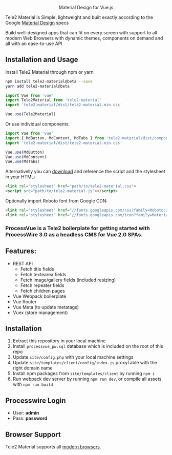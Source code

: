 <p align="center">Material Design for Vue.js</p>

Tele2 Material is Simple, lightweight and built exactly according to the Google <a href="http://material.google.com" target="_blank">Material Design</a> specs

Build well-designed apps that can fit on every screen with support to all modern Web Browsers with dynamic themes, components on demand and all with an ease-to-use API

## Installation and Usage

Install Tele2 Material through npm or yarn

``` bash
npm install tele2-material@beta --save
yarn add tele2-material@beta
```

``` javascript
import Vue from 'vue'
import Tele2Material from 'tele2-material'
import 'tele2-material/dist/tele2-material.min.css'

Vue.use(Tele2Material)
```

Or use individual components:

``` javascript
import Vue from 'vue'
import { MdButton, MdContent, MdTabs } from 'tele2-material/dist/components'
import 'tele2-material/dist/tele2-material.min.css'

Vue.use(MdButton)
Vue.use(MdContent)
Vue.use(MdTabs)
```

Alternativelly you can <a href="https://github.com/vuematerial/tele2-material/archive/master.zip" target="_blank" rel="noopener">download</a> and reference the script and the stylesheet in your HTML:

``` html
<link rel="stylesheet" href="path/to/tele2-material.css">
<script src="path/to/tele2-material.js"></script>
```

Optionally import Roboto font from Google CDN:

``` html
<link rel="stylesheet" href="//fonts.googleapis.com/css?family=Roboto:300,400,500,700,400italic">
<link rel="stylesheet" href="//fonts.googleapis.com/icon?family=Material+Icons">
```

### ProcessVue is a Tele2 boilerplate for getting started with ProcessWire 3.0 as a headless CMS for Vue 2.0 SPAs.

## Features:

- REST API
  - Fetch title fields
  - Fetch textearea fields 
  - Fetch image/gallery fields (included resizing)
  - Fetch repeater fields
  - Fetch children pages
- Vue Webpack boilerplate
- Vue Router
- Vue Meta (to update metatags)
- Vuex (store management)

## Installation

1. Extract this repository in your local machine
2. Install `processvue_pw.sql` database which is included on the root of this repo
3. Update `site/config.php` with your local machine settings
4. Update `site/templates/client/config/index.js` proxyTable with the right domain name
4. Install npm packages from `site/templates/client` by running `npm i` 
5. Run webpack dev server by running `npm run dev`, or compile all assets with `npm run build`

## Processwire Login

- User: **admin**
- Pass: **password**

## Browser Support

Tele2 Material supports all [modern browsers](http://browserl.ist/?q=%3E%3D+1%25).
